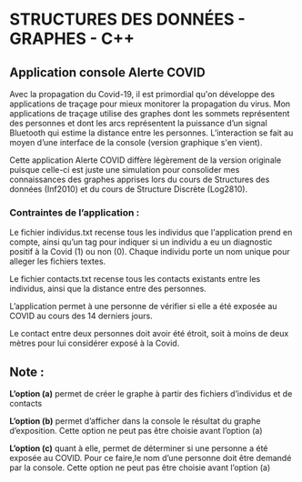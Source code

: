 # STRUCTURES DES DONNÉES - GRAPHES - C++


## Application console Alerte COVID

Avec la propagation du Covid-19, il est primordial qu'on développe des applications de traçage pour mieux monitorer la propagation du virus.
Mon applications de traçage utilise des graphes dont les sommets représentent des personnes et dont les arcs représentent la puissance d’un signal Bluetooth qui estime la distance entre les personnes.
L’interaction se fait au moyen d’une interface de la console (version graphique s'en vient).

Cette application Alerte COVID diffère légèrement de la version originale puisque celle-ci est juste une simulation pour consolider mes connaissances des graphes apprises lors du cours de Structures des données (Inf2010) et du cours de Structure Discrète (Log2810).

### Contraintes de l’application : 
Le fichier individus.txt recense tous les individus que l'application prend en compte, ainsi qu’un tag pour indiquer si un individu a eu un diagnostic positif à la Covid (1) ou non (0). Chaque individu porte un nom unique pour alleger les fichiers textes.

Le fichier contacts.txt recense tous les contacts existants entre les individus, ainsi que la distance entre des personnes.

L’application permet à une personne de vérifier si elle a été exposée au COVID au cours des 14 derniers jours.

Le contact entre deux personnes doit avoir été étroit, soit à moins de deux mètres pour lui considérer exposé à la Covid.


## Note :

**L’option (a)** permet de créer le graphe à partir des fichiers d’individus et de contacts

**L’option (b)** permet d’afficher dans la console le résultat du graphe d’exposition. Cette option ne peut pas être choisie avant l’option (a)

**L’option (c)** quant à elle, permet de déterminer si une personne a été exposée au COVID. Pour ce faire,le nom
d’une personne doit être demandé par la console. Cette option ne peut pas être choisie avant
l’option (a)
